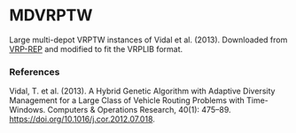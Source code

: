 # MDVRPTW

Large multi-depot VRPTW instances of Vidal et al. (2013).
Downloaded from [VRP-REP](http://www.vrp-rep.org/datasets/item/2017-0013.html) and modified to fit the VRPLIB format.

### References

Vidal, T. et al. (2013). A Hybrid Genetic Algorithm with Adaptive Diversity 
Management for a Large Class of Vehicle Routing Problems with Time-Windows.
Computers & Operations Research, 40(1): 475–89.
https://doi.org/10.1016/j.cor.2012.07.018.
